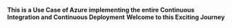 **This is a Use Case of Azure implementing the entire Continuous Integration and Continuous Deployment**
                                  **Welcome to this Exciting Journey**
